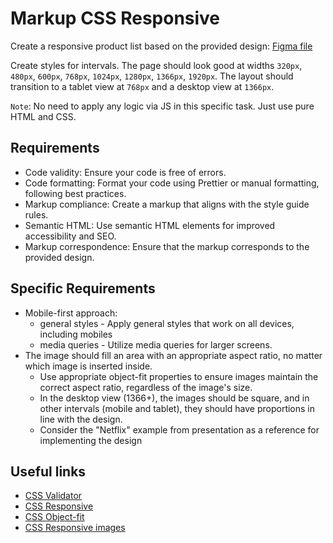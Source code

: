 # Markup CSS Responsive

Create a responsive product list based on the provided design: [Figma file](https://gitlab.nixdev.co/js/edu/asgmt/markup/markup-css-responsive/-/blob/main/public/markup-css-responsive.fig)

Create styles for intervals. The page should look good at widths `320px`, `480px`, `600px`, `768px`, `1024px`, `1280px`, `1366px`, `1920px`. The layout should transition to a tablet view at `768px` and a desktop view at `1366px`.

`Note`: No need to apply any logic via JS in this specific task. Just use pure HTML and CSS.

## Requirements

- Code validity: Ensure your code is free of errors.
- Code formatting: Format your code using Prettier or manual formatting, following best practices.
- Markup compliance: Create a markup that aligns with the style guide rules.
- Semantic HTML: Use semantic HTML elements for improved accessibility and SEO.
- Markup correspondence: Ensure that the markup corresponds to the provided design.

## Specific Requirements

- Mobile-first approach:
  - general styles - Apply general styles that work on all devices, including mobiles
  - media queries - Utilize media queries for larger screens.
- The image should fill an area with an appropriate aspect ratio, no matter which image is inserted inside.
  - Use appropriate object-fit properties to ensure images maintain the correct aspect ratio, regardless of the image's size.
  - In the desktop view (1366+), the images should be square, and in other intervals (mobile and tablet), they should have proportions in line with the design.
  - Consider the "Netflix" example from presentation as a reference for implementing the design

## Useful links

- [CSS Validator](https://jigsaw.w3.org/css-validator/)
- [CSS Responsive](https://www.w3schools.com/css/css_rwd_intro.asp)
- [CSS Object-fit](https://www.w3schools.com/css/css3_object-fit.asp)
- [CSS Responsive images](https://medium.com/free-code-camp/time-saving-css-techniques-to-create-responsive-images-ebb1e84f90d5)
